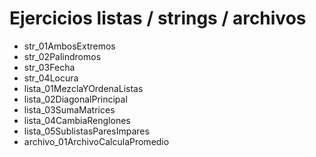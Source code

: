 # Ejercicios listas / strings / archivos

- str_01AmbosExtremos
- str_02Palindromos
- str_03Fecha
- str_04Locura
- lista_01MezclaYOrdenaListas
- lista_02DiagonalPrincipal
- lista_03SumaMatrices
- lista_04CambiaRenglones
- lista_05SublistasParesImpares
- archivo_01ArchivoCalculaPromedio
